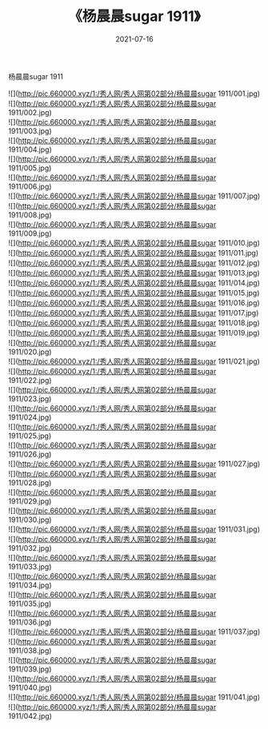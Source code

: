﻿---
layout: post
title:  《杨晨晨sugar 1911》
date:   2021-07-16
img: http://pic.660000.xyz/1:/秀人网/秀人网第02部分/杨晨晨sugar 1911/000.jpg
categories: [美女, 清纯, 唯美]
---

杨晨晨sugar 1911

  ![](http://pic.660000.xyz/1:/秀人网/秀人网第02部分/杨晨晨sugar 1911/001.jpg) <br> ![](http://pic.660000.xyz/1:/秀人网/秀人网第02部分/杨晨晨sugar 1911/002.jpg) <br> ![](http://pic.660000.xyz/1:/秀人网/秀人网第02部分/杨晨晨sugar 1911/003.jpg) <br> ![](http://pic.660000.xyz/1:/秀人网/秀人网第02部分/杨晨晨sugar 1911/004.jpg) <br> ![](http://pic.660000.xyz/1:/秀人网/秀人网第02部分/杨晨晨sugar 1911/005.jpg) <br> ![](http://pic.660000.xyz/1:/秀人网/秀人网第02部分/杨晨晨sugar 1911/006.jpg) <br> ![](http://pic.660000.xyz/1:/秀人网/秀人网第02部分/杨晨晨sugar 1911/007.jpg) <br> ![](http://pic.660000.xyz/1:/秀人网/秀人网第02部分/杨晨晨sugar 1911/008.jpg) <br> ![](http://pic.660000.xyz/1:/秀人网/秀人网第02部分/杨晨晨sugar 1911/009.jpg) <br> ![](http://pic.660000.xyz/1:/秀人网/秀人网第02部分/杨晨晨sugar 1911/010.jpg) <br> ![](http://pic.660000.xyz/1:/秀人网/秀人网第02部分/杨晨晨sugar 1911/011.jpg) <br> ![](http://pic.660000.xyz/1:/秀人网/秀人网第02部分/杨晨晨sugar 1911/012.jpg) <br> ![](http://pic.660000.xyz/1:/秀人网/秀人网第02部分/杨晨晨sugar 1911/013.jpg) <br> ![](http://pic.660000.xyz/1:/秀人网/秀人网第02部分/杨晨晨sugar 1911/014.jpg) <br> ![](http://pic.660000.xyz/1:/秀人网/秀人网第02部分/杨晨晨sugar 1911/015.jpg) <br> ![](http://pic.660000.xyz/1:/秀人网/秀人网第02部分/杨晨晨sugar 1911/016.jpg) <br> ![](http://pic.660000.xyz/1:/秀人网/秀人网第02部分/杨晨晨sugar 1911/017.jpg) <br> ![](http://pic.660000.xyz/1:/秀人网/秀人网第02部分/杨晨晨sugar 1911/018.jpg) <br> ![](http://pic.660000.xyz/1:/秀人网/秀人网第02部分/杨晨晨sugar 1911/019.jpg) <br> ![](http://pic.660000.xyz/1:/秀人网/秀人网第02部分/杨晨晨sugar 1911/020.jpg) <br> ![](http://pic.660000.xyz/1:/秀人网/秀人网第02部分/杨晨晨sugar 1911/021.jpg) <br> ![](http://pic.660000.xyz/1:/秀人网/秀人网第02部分/杨晨晨sugar 1911/022.jpg) <br> ![](http://pic.660000.xyz/1:/秀人网/秀人网第02部分/杨晨晨sugar 1911/023.jpg) <br> ![](http://pic.660000.xyz/1:/秀人网/秀人网第02部分/杨晨晨sugar 1911/024.jpg) <br> ![](http://pic.660000.xyz/1:/秀人网/秀人网第02部分/杨晨晨sugar 1911/025.jpg) <br> ![](http://pic.660000.xyz/1:/秀人网/秀人网第02部分/杨晨晨sugar 1911/026.jpg) <br> ![](http://pic.660000.xyz/1:/秀人网/秀人网第02部分/杨晨晨sugar 1911/027.jpg) <br> ![](http://pic.660000.xyz/1:/秀人网/秀人网第02部分/杨晨晨sugar 1911/028.jpg) <br> ![](http://pic.660000.xyz/1:/秀人网/秀人网第02部分/杨晨晨sugar 1911/029.jpg) <br> ![](http://pic.660000.xyz/1:/秀人网/秀人网第02部分/杨晨晨sugar 1911/030.jpg) <br> ![](http://pic.660000.xyz/1:/秀人网/秀人网第02部分/杨晨晨sugar 1911/031.jpg) <br> ![](http://pic.660000.xyz/1:/秀人网/秀人网第02部分/杨晨晨sugar 1911/032.jpg) <br> ![](http://pic.660000.xyz/1:/秀人网/秀人网第02部分/杨晨晨sugar 1911/033.jpg) <br> ![](http://pic.660000.xyz/1:/秀人网/秀人网第02部分/杨晨晨sugar 1911/034.jpg) <br> ![](http://pic.660000.xyz/1:/秀人网/秀人网第02部分/杨晨晨sugar 1911/035.jpg) <br> ![](http://pic.660000.xyz/1:/秀人网/秀人网第02部分/杨晨晨sugar 1911/036.jpg) <br> ![](http://pic.660000.xyz/1:/秀人网/秀人网第02部分/杨晨晨sugar 1911/037.jpg) <br> ![](http://pic.660000.xyz/1:/秀人网/秀人网第02部分/杨晨晨sugar 1911/038.jpg) <br> ![](http://pic.660000.xyz/1:/秀人网/秀人网第02部分/杨晨晨sugar 1911/039.jpg) <br> ![](http://pic.660000.xyz/1:/秀人网/秀人网第02部分/杨晨晨sugar 1911/040.jpg) <br> ![](http://pic.660000.xyz/1:/秀人网/秀人网第02部分/杨晨晨sugar 1911/041.jpg) <br> ![](http://pic.660000.xyz/1:/秀人网/秀人网第02部分/杨晨晨sugar 1911/042.jpg) <br>